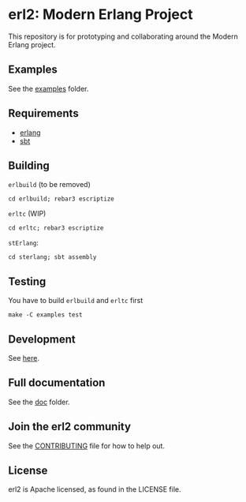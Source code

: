 # erl2: Modern Erlang Project

This repository is for prototyping and collaborating around the Modern Erlang project.

## Examples

See the [examples](examples/) folder.

## Requirements

- [erlang](https://www.erlang.org/)
- [sbt](https://www.scala-sbt.org/)

## Building

`erlbuild` (to be removed)

    cd erlbuild; rebar3 escriptize

`erltc` (WIP)

    cd erltc; rebar3 escriptize

`stErlang`:

    cd sterlang; sbt assembly

## Testing

You have to build `erlbuild` and `erltc` first

    make -C examples test


## Development

See [here](doc/01_intro.md#development).

## Full documentation

See the [doc](doc) folder.

## Join the erl2 community

See the [CONTRIBUTING](CONTRIBUTING.md) file for how to help out.

## License
erl2 is Apache licensed, as found in the LICENSE file.
